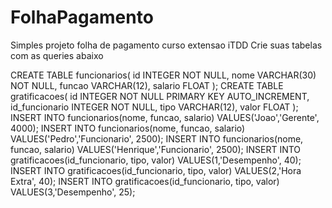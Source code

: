 # FolhaPagamento
Simples projeto folha de pagamento curso extensao iTDD
Crie suas tabelas com as queries abaixo

CREATE TABLE funcionarios(
    id INTEGER NOT NULL,
     nome VARCHAR(30) NOT NULL,
     funcao VARCHAR(12),
     salario FLOAT
     );
CREATE TABLE gratificacoes(
     id INTEGER NOT NULL PRIMARY KEY AUTO_INCREMENT,
     id_funcionario INTEGER NOT NULL,
     tipo VARCHAR(12),
     valor FLOAT
     );
    INSERT INTO funcionarios(nome, funcao, salario) VALUES('Joao','Gerente', 4000);
    INSERT INTO funcionarios(nome, funcao, salario) VALUES('Pedro','Funcionario', 2500);
    INSERT INTO funcionarios(nome, funcao, salario) VALUES('Henrique','Funcionario', 2500);
    INSERT INTO gratificacoes(id_funcionario, tipo, valor) VALUES(1,'Desempenho', 40);
    INSERT INTO gratificacoes(id_funcionario, tipo, valor) VALUES(2,'Hora Extra', 40);
    INSERT INTO gratificacoes(id_funcionario, tipo, valor) VALUES(3,'Desempenho', 25);
